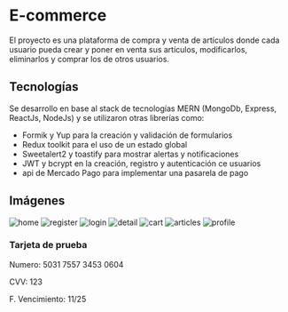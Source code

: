 # E-commerce

<div>
<p>
  El proyecto es una plataforma de compra y venta de artículos donde cada usuario pueda crear y poner en venta sus artículos, modificarlos, eliminarlos y comprar los de otros usuarios.
</p>

## Tecnologías

<p>
  Se desarrollo en base al stack de tecnologías MERN (MongoDb, Express, ReactJs, NodeJs) y se utilizaron otras librerías como:
  <ul>
    <li>Formik y Yup para la creación y validación de formularios</li>
    <li>Redux toolkit para el uso de un estado global</li>
    <li>Sweetalert2 y toastify para mostrar alertas y notificaciones</li>
    <li>JWT y bcrypt en la creación, registro y autenticación ce usuarios</li>
    <li>api de Mercado Pago para implementar una pasarela de pago</li>
    </ul>
</p>

## Imágenes

![home](https://user-images.githubusercontent.com/57506571/187502963-b937a011-27e6-4cc2-ae42-963334e5a165.png)
![register](https://user-images.githubusercontent.com/57506571/187503192-23cc8186-de0c-4028-99eb-bcd2928b7e03.png)
![login](https://user-images.githubusercontent.com/57506571/187503216-40fde016-e4df-45b8-a08e-d61e720d9e20.png)
![detail](https://user-images.githubusercontent.com/57506571/187503285-ac9f81dd-1b48-4397-b546-b4852ff2b571.png)
![cart](https://user-images.githubusercontent.com/57506571/187503325-c9d827fd-f23d-4971-84ef-5def39feb0bc.png)
![articles](https://user-images.githubusercontent.com/57506571/187503355-f039a80f-0dce-4a03-956a-d33c93fa57c1.png)
![profile](https://user-images.githubusercontent.com/57506571/187503388-3986162d-2264-47e3-adf2-7cc8a9430488.png)

### Tarjeta de prueba
<p>Numero: 5031 7557 3453 0604</p>
<p>CVV: 123</p>
<p>F. Vencimiento: 11/25</p>
